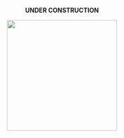
  <p align="center"><strong>UNDER CONSTRUCTION</strong></p>

  <p align="center"><img width="250" src="https://user-images.githubusercontent.com/81649794/219867804-c9e81055-ba69-4bb2-ad57-a965e521d836.png"></p>

